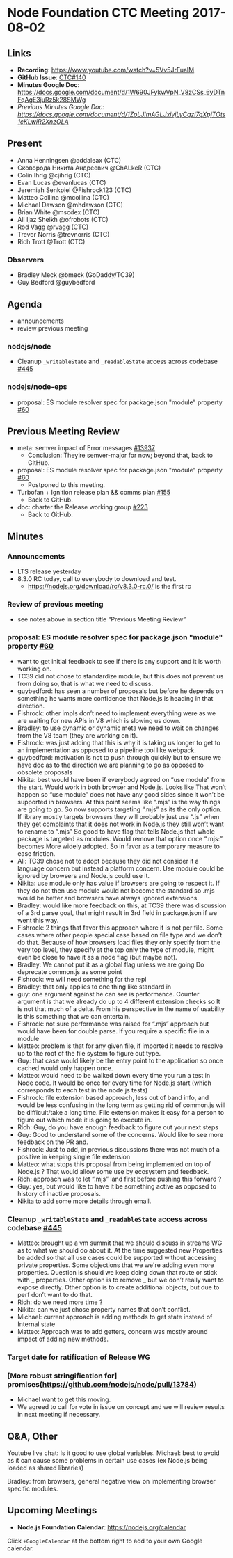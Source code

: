 # Node Foundation CTC Meeting 2017-08-02
## Links

* **Recording**: <https://www.youtube.com/watch?v=5Vv5JrFuaIM>
* **GitHub Issue**: [CTC#140](https://github.com/nodejs/CTC/issues/160)
* **Minutes Google Doc**: <https://docs.google.com/document/d/1W690JFykwVpN_V8zCSs_6yDTnFqAgE3juRz5k28SMWg>
* _Previous Minutes Google Doc: <https://docs.google.com/document/d/1ZoLJImAGLJxivjLyCqzl7qXpjTOts1cKLwiR2XnzOLA>_
## Present

* Anna Henningsen @addaleax (CTC)
* Сковорода Никита Андреевич @ChALkeR (CTC)
* Colin Ihrig @cjihrig (CTC)
* Evan Lucas @evanlucas (CTC)
* Jeremiah Senkpiel @Fishrock123 (CTC)
* Matteo Collina @mcollina (CTC)
* Michael Dawson @mhdawson (CTC)
* Brian White @mscdex (CTC)
* Ali Ijaz Sheikh @ofrobots (CTC)
* Rod Vagg @rvagg (CTC)
* Trevor Norris @trevnorris (CTC)
* Rich Trott @Trott (CTC)

### Observers
* Bradley Meck @bmeck (GoDaddy/TC39)
* Guy Bedford @guybedford


## Agenda

* announcements
* review previous meeting

### nodejs/node

* Cleanup `_writableState` and `_readableState` access across codebase [#445](https://github.com/nodejs/node/issues/445)

### nodejs/node-eps

* proposal: ES module resolver spec for package.json "module" property [#60](https://github.com/nodejs/node-eps/pull/60)


## Previous Meeting Review

* meta: semver impact of Error messages [#13937](https://github.com/nodejs/node/issues/13937)
  * Conclusion: They’re semver-major for now; beyond that, back to GitHub.
* proposal: ES module resolver spec for package.json "module" property
[#60](https://github.com/nodejs/node-eps/pull/60)
  * Postponed to this meeting.
* Turbofan + Ignition release plan && comms plan
[#155](https://github.com/nodejs/CTC/issues/155)
  * Back to GitHub.
* doc: charter the Release working group
[#223](https://github.com/nodejs/LTS/pull/223)
  * Back to GitHub.

## Minutes

### Announcements
* LTS release yesterday
* 8.3.0 RC today, call to everybody to download and test.
  * https://nodejs.org/download/rc/v8.3.0-rc.0/ is the first rc

### Review of previous meeting
* see notes above in section title “Previous Meeting Review”

### proposal: ES module resolver spec for package.json "module" property [#60](https://github.com/nodejs/node-eps/pull/60)
* want to get initial feedback to see if there is any support and it
  is worth working on.
* TC39 did not chose to standardize module, but this does not prevent
  us from doing so, that is what we need to discuss.
* guybedford: has seen a number of proposals but before he depends
  on something he wants more confidence that Node.js is heading
  in that direction.
* Fishrock: other impls don’t need to implement everything were as we
  are waiting for new APIs in V8 which is slowing us down.
* Bradley: to use dynamic or dynamic meta we need to wait on changes
  from the V8 team (they are working on it).
* Fishrock: was just adding that this is why it is taking us longer to
  get to an implementation as opposed to a pipeline tool like webpack.
* guybedford: motivation is not to push through quickly but to
  ensure we have doc as to the direction we are planning to go as
  opposed to obsolete proposals
* Nikita: best would have been if everybody agreed on “use module”
  from the start. Would work in both browser and Node.js.  Looks like
  That won’t happen so “use module” does not have any good sides since
  it won’t be supported in browsers. At this point seems like “.mjs”
  is the way things are going to go. So now supports targeting “.mjs”
  as its the only option.  If library mostly targets browsers they
  will probably just use “.js” when they get complaints that it
  does not work in Node.js they still won’t want to rename to “.mjs” 
  So good to have flag that tells Node.js that whole package is
  targeted as modules. Would remove that option once “.mjs:” becomes
  More widely adopted.  So in favor as a temporary measure to
  ease friction.
* Ali: TC39 chose not to adopt because they did not consider it a
  language concern but instead a platform concern. Use module could
  be ignored by browsers and Node.js could use it.  
* Nikita: use module only has value if browsers are going to respect
  it.  If they do not then use module would not become the standard
  so .mjs would be better and browsers have always ignored extensions.
* Bradley: would like more feedback on this, at TC39 there was 
  discussion of a 3rd parse goal, that might result in 3rd field in 
  package.json if we went this way.
* Fishrock: 2 things that favor this approach where it is not 
  per file. Some cases where other people special case based on
  file type and we don’t do that. Because of how browsers load
  files they only specify from the very top level, they specify at
  the top only the type of module, might even be close to have it
  as a node flag (but maybe not).
* Bradley: We cannot put it as a global flag unless we are going
 Do deprecate common.js as some point
* Fishrock: we will need something for the repl
* Bradley: that only applies to one thing like standard in
* guy: one argument against he can see is performance.  Counter
  argument is that we already do up to 4 different extension checks so
  It is not that much of a delta.  From his perspective in the name
  of usability is this something that we can entertain.
* Fishrock: not sure performance was raised for “.mjs” approach but
  would have been for double parse.  If you require a specific file
  in a module
* Matteo: problem is that for any given file, if imported it needs
  to resolve up to the root of the file system to figure out type.
* Guy: that case would likely be the entry point to the application so
  once cached would only happen once.
* Matteo: would need to be walked down every time you run a test in 
  Node code. It would be once for every time for Node.js start (which
  corresponds to each test in the node.js tests)
* Fishrock: file extension based approach, less out of band info, and
  would be less confusing in the long term as getting rid of common.js
  will be difficult/take a long time. File extension makes it easy
  for a person to figure out which mode it is going to execute in.
* Rich: Guy, do you have enough feedback to figure out your next steps
* Guy: Good to understand some of the concerns. Would like to see more
  feedback on the PR and.
* Fishrock: Just to add, in previous discussions there was not much of
  a positive in keeping single file extension
* Matteo: what stops this proposal from being implemented on top of
  Node.js ? That would allow some use by ecosystem and feedback.
* Rich: approach was to let “.mjs” land first before pushing this
  forward ?
* Guy: yes, but would like to have it be something active as opposed
  to history of inactive proposals.
* Nikita to add some more details through email.


### Cleanup `_writableState` and `_readableState` access across codebase [#445](https://github.com/nodejs/node/issues/445)
* Matteo: brought up a vm summit that we should discuss in streams WG
  as to what we should do about it.  At the time suggested new
  Properties be added so that all use cases could be supported
  without accessing private properties.  Some objections that we
  we're adding even more properties.  Question is should we keep
  doing down that route or stick with _ properties. Other option
  is to remove _ but we don’t really want to expose directly.  Other
  option is to create additional objects, but due to perf don’t
  want to do that.
* Rich: do we need more time ?
* Nikita: can we just chose property names that don’t conflict.
* Michael: current approach is adding methods to get state instead of
  Internal state
* Matteo: Approach was to add getters, concern was mostly around
  impact of adding new methods.



### Target date for ratification of Release WG

### [More robust stringification for] promises(https://github.com/nodejs/node/pull/13784)

* Michael want to get this moving.
* We agreed to call for vote in issue on concept and we will
  review results in next meeting if necessary.

## Q&A, Other

Youtube live chat: Is it good to use global variables.
Michael: best to avoid as it can cause some problems in certain use cases (ex Node.js being loaded as shared libraries)

Bradley: from browsers, general negative view on implementing browser specific modules.


## Upcoming Meetings

* **Node.js Foundation Calendar**: https://nodejs.org/calendar

Click `+GoogleCalendar` at the bottom right to add to your own Google calendar.

